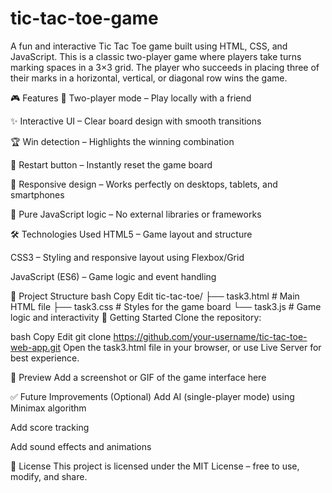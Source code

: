 # tic-tac-toe-game

A fun and interactive Tic Tac Toe game built using HTML, CSS, and JavaScript. This is a classic two-player game where players take turns marking spaces in a 3×3 grid. The player who succeeds in placing three of their marks in a horizontal, vertical, or diagonal row wins the game.

🎮 Features
🧠 Two-player mode – Play locally with a friend

✨ Interactive UI – Clear board design with smooth transitions

🏆 Win detection – Highlights the winning combination

🔁 Restart button – Instantly reset the game board

📱 Responsive design – Works perfectly on desktops, tablets, and smartphones

🔧 Pure JavaScript logic – No external libraries or frameworks

🛠️ Technologies Used
HTML5 – Game layout and structure

CSS3 – Styling and responsive layout using Flexbox/Grid

JavaScript (ES6) – Game logic and event handling

📂 Project Structure
bash
Copy
Edit
tic-tac-toe/
├── task3.html       # Main HTML file
├── task3.css        # Styles for the game board
└── task3.js        # Game logic and interactivity
🚀 Getting Started
Clone the repository:

bash
Copy
Edit
git clone https://github.com/your-username/tic-tac-toe-web-app.git
Open the task3.html file in your browser, or use Live Server for best experience.

📸 Preview
Add a screenshot or GIF of the game interface here

✅ Future Improvements (Optional)
Add AI (single-player mode) using Minimax algorithm

Add score tracking

Add sound effects and animations

📝 License
This project is licensed under the MIT License – free to use, modify, and share.

